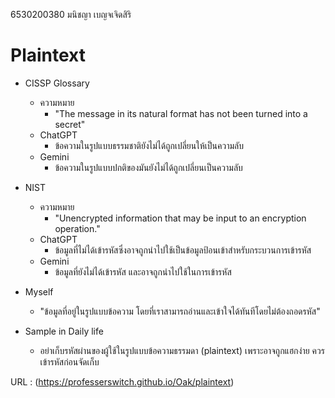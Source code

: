 6530200380 มนิชญา เบญจเจิดสิริ
# Plaintext
- CISSP Glossary
  - ความหมาย
    - "The message in its natural format has not been turned into a secret"
  - ChatGPT
    - ข้อความในรูปแบบธรรมชาติยังไม่ได้ถูกเปลี่ยนให้เป็นความลับ 
  - Gemini
    - ข้อความในรูปแบบปกติของมันยังไม่ได้ถูกเปลี่ยนเป็นความลับ

- NIST
  - ความหมาย
    - "Unencrypted information that may be input to an encryption operation."
  - ChatGPT
    - ข้อมูลที่ไม่ได้เข้ารหัสซึ่งอาจถูกนำไปใช้เป็นข้อมูลป้อนเข้าสำหรับกระบวนการเข้ารหัส
  - Gemini
    - ข้อมูลที่ยังไม่ได้เข้ารหัส และอาจถูกนำไปใช้ในการเข้ารหัส 
 
- Myself
  - "ข้อมูลที่อยู่ในรูปแบบข้อความ โดยที่เราสามารถอ่านและเข้าใจได้ทันทีโดยไม่ต้องถอดรหัส"
- Sample  in Daily life
  - อย่าเก็บรหัสผ่านของผู้ใช้ในรูปแบบข้อความธรรมดา (plaintext) เพราะอาจถูกแฮกง่าย ควรเข้ารหัสก่อนจัดเก็บ
  
URL : (https://professerswitch.github.io/Oak/plaintext)
